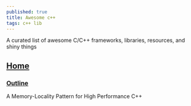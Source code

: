 ```yaml
---
published: true
title: Awesome c++
tags: c++ lib
---
```

A curated list of awesome C/C++ frameworks, libraries, resources, and shiny things

## [Home](https://cpp.libhunt.com/)

### [Outline](https://blog.headlandstech.com/2018/08/15/outofline-a-memory-locality-pattern-for-high-performance-c/)
A Memory-Locality Pattern for High Performance C++

